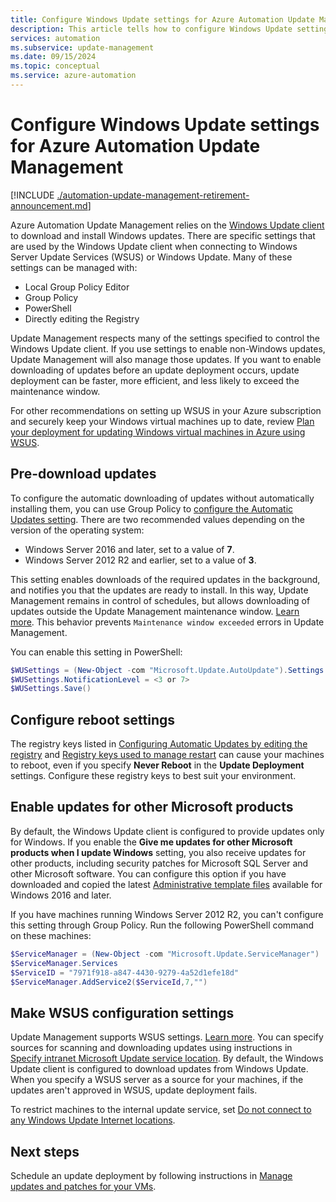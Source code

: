 ```yaml
---
title: Configure Windows Update settings for Azure Automation Update Management
description: This article tells how to configure Windows Update settings to work with Azure Automation Update Management.
services: automation
ms.subservice: update-management
ms.date: 09/15/2024
ms.topic: conceptual
ms.service: azure-automation
---
```

# Configure Windows Update settings for Azure Automation Update Management

[!INCLUDE [./automation-update-management-retirement-announcement.md](../includes/automation-update-management-retirement-announcement.md)]

Azure Automation Update Management relies on the [Windows Update client](/windows/deployment/update/windows-update-overview) to download and install Windows updates. There are specific settings that are used by the Windows Update client when connecting to Windows Server Update Services (WSUS) or Windows Update. Many of these settings can be managed with:

- Local Group Policy Editor
- Group Policy
- PowerShell
- Directly editing the Registry

Update Management respects many of the settings specified to control the Windows Update client. If you use settings to enable non-Windows updates, Update Management will also manage those updates. If you want to enable downloading of updates before an update deployment occurs, update deployment can be faster, more efficient, and less likely to exceed the maintenance window.

For other recommendations on setting up WSUS in your Azure subscription and securely keep your Windows virtual machines up to date, review [Plan your deployment for updating Windows virtual machines in Azure using WSUS](/azure/architecture/example-scenario/wsus/).

## Pre-download updates

To configure the automatic downloading of updates without automatically installing them, you can use Group Policy to [configure the Automatic Updates setting](/windows-server/administration/windows-server-update-services/deploy/4-configure-group-policy-settings-for-automatic-updates##configure-automatic-updates). There are two recommended values depending on the version of the operating system:

* Windows Server 2016 and later, set to a value of **7**.
* Windows Server 2012 R2 and earlier, set to a value of **3**.

This setting enables downloads of the required updates in the background, and notifies you that the updates are ready to install. In this way, Update Management remains in control of schedules, but allows downloading of updates outside the Update Management maintenance window. [Learn more](view-update-assessments.md). This behavior prevents `Maintenance window exceeded` errors in Update Management.

You can enable this setting in PowerShell:

```powershell
$WUSettings = (New-Object -com "Microsoft.Update.AutoUpdate").Settings
$WUSettings.NotificationLevel = <3 or 7>
$WUSettings.Save()
```

## Configure reboot settings

The registry keys listed in [Configuring Automatic Updates by editing the registry](/windows/deployment/update/waas-wu-settings#configuring-automatic-updates-by-editing-the-registry) and [Registry keys used to manage restart](/windows/deployment/update/waas-restart#registry-keys-used-to-manage-restart) can cause your machines to reboot, even if you specify **Never Reboot** in the **Update Deployment** settings. Configure these registry keys to best suit your environment.

## Enable updates for other Microsoft products

By default, the Windows Update client is configured to provide updates only for Windows. If you enable the **Give me updates for other Microsoft products when I update Windows** setting, you also receive updates for other products, including security patches for Microsoft SQL Server and other Microsoft software. You can configure this option if you have downloaded and copied the latest [Administrative template files](https://support.microsoft.com/help/3087759/how-to-create-and-manage-the-central-store-for-group-policy-administra) available for Windows 2016 and later.

If you have machines running Windows Server 2012 R2, you can't configure this setting through Group Policy. Run the following PowerShell command on these machines:

```powershell
$ServiceManager = (New-Object -com "Microsoft.Update.ServiceManager")
$ServiceManager.Services
$ServiceID = "7971f918-a847-4430-9279-4a52d1efe18d"
$ServiceManager.AddService2($ServiceId,7,"")
```

## Make WSUS configuration settings

Update Management supports WSUS settings. [Learn more](view-update-assessments.md). You can specify sources for scanning and downloading updates using instructions in [Specify intranet Microsoft Update service location](/windows/deployment/update/waas-wu-settings#specify-intranet-microsoft-update-service-location). By default, the Windows Update client is configured to download updates from Windows Update. When you specify a WSUS server as a source for your machines, if the updates aren't approved in WSUS, update deployment fails. 

To restrict machines to the internal update service, set [Do not connect to any Windows Update Internet locations](/windows-server/administration/windows-server-update-services/deploy/4-configure-group-policy-settings-for-automatic-updates#do-not-connect-to-any-windows-update-internet-locations).

## Next steps

Schedule an update deployment by following instructions in [Manage updates and patches for your VMs](manage-updates-for-vm.md).

